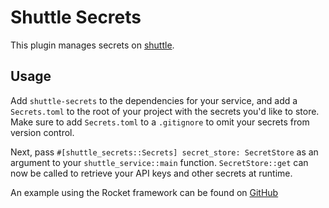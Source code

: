 # Shuttle Secrets
This plugin manages secrets on [shuttle](https://www.shuttle.rs).

## Usage
Add `shuttle-secrets` to the dependencies for your service, and add a `Secrets.toml` to the root of your project
with the secrets you'd like to store. Make sure to add `Secrets.toml` to a `.gitignore` to omit your secrets from version control.

Next, pass `#[shuttle_secrets::Secrets] secret_store: SecretStore` as an argument to your `shuttle_service::main` function.
`SecretStore::get` can now be called to retrieve your API keys and other secrets at runtime.

An example using the Rocket framework can be found on [GitHub](https://github.com/shuttle-hq/shuttle/tree/main/examples/rocket/secrets)
